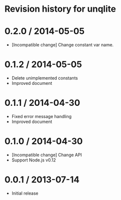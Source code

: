# Revision history for unqlite

0.2.0 / 2014-05-05
==================

  * [Incompatible change] Change constant var name.

0.1.2 / 2014-05-05
==================

  * Delete unimplemented constants
  * Improved document

0.1.1 / 2014-04-30
==================

  * Fixed error message handling
  * Improved document

0.1.0 / 2014-04-30
==================

  * [Incompatible change] Change API
  * Support Node.js v0.12

0.0.1 / 2013-07-14
==================

  * Initial release

